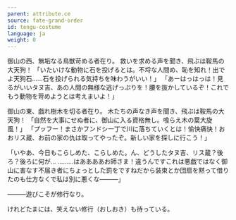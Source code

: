 ```yaml
---
parent: attribute.ce
source: fate-grand-order
id: tengu-costume
language: ja
weight: 0
---
```


御山の西、無垢なる鳥獣苛める者在り。
救いを求める声を聞き、飛ぶは鞍馬の大天狗！
「いたいけな動物に石を投げるとは。不埒な人間め、恥を知れ！出でよ天狗石……石を投げられる気持ちを味わうがいい！」
「あーはっはっは！見るがいいタヌ吉、あの人間の無様な逃げっぷりを！腰を抜かしているぞ！これでもう動物を苛めようとは考えまいよ！」

御山の東、戯れ樹木を切る者在り。
木たちの声なき声を聞き、飛ぶは鞍馬の大天狗！
「自然を大事にせぬ者に、御山に入る資格無し。喰らえ木の葉大旋風！」
「プッフー！まさかフンドシ一丁で川に落ちていくとは！愉快痛快！おおリス蔵、お前の家の仇は取ってやったぞ。新しい家を探しに行こう！」

「いやあ、今日もこらしめた、こらしめた。ん、どうしたタヌ吉、リス蔵？後ろ？後ろに何が…
………はああああお師さま！違うんですこれは悪戯ではなく御山に害なす不届き者にちょっとした罰をですねだから装束とか団扇を黙って借りたのも仕方なくで私は別に悪くな―――」

―――遊びこそが修行なり。

けれどたまには、笑えない修行（おしおき）も待っている。

